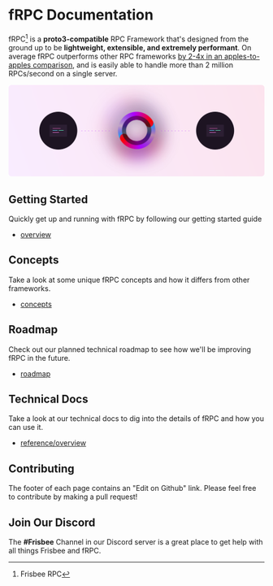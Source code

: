 # fRPC Documentation

fRPC[^1] is a **proto3-compatible** RPC Framework
that's designed from the ground up to be **lightweight, extensible, and extremely
performant**. On average fRPC outperforms other RPC frameworks [by 2-4x in an apples-to-apples
comparison](/performance/grpc-benchmarks), and is easily able to handle more than
2 million RPCs/second on a single server.

![intro](../images/intro.svg)

## Getting Started

Quickly get up and running with fRPC by following our getting started guide

- [overview](../getting-started/overview.md)

## Concepts

Take a look at some unique fRPC concepts and how it differs from other
frameworks.

- [concepts](../getting-started/concepts.md)

## Roadmap

Check out our planned technical roadmap to see how we'll be improving fRPC
in the future.

- [roadmap](../getting-started/roadmap.md)

## Technical Docs

Take a look at our technical docs to dig into the details of fRPC and how
you can use it.

- [reference/overview](../reference/overview.md)

## Contributing

The footer of each page contains an "Edit on Github" link. Please feel free
to contribute by making a pull request!

## Join Our Discord

The **#Frisbee** Channel in our Discord server is a great place to get help
with all things Frisbee and fRPC.

[^1]: Frisbee RPC
